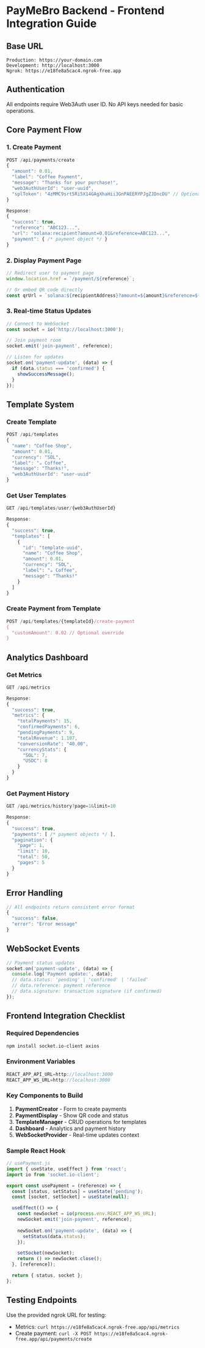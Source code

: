 # PayMeBro Backend - Frontend Integration Guide

## Base URL
```
Production: https://your-domain.com
Development: http://localhost:3000
Ngrok: https://e18fe8a5cac4.ngrok-free.app
```

## Authentication
All endpoints require Web3Auth user ID. No API keys needed for basic operations.

## Core Payment Flow

### 1. Create Payment
```javascript
POST /api/payments/create
{
  "amount": 0.01,
  "label": "Coffee Payment",
  "message": "Thanks for your purchase!",
  "web3AuthUserId": "user-uuid",
  "splToken": "4zMMC9srt5Ri5X14GAgXhaHii3GnPAEERYPJgZJDncDU" // Optional for USDC
}

Response:
{
  "success": true,
  "reference": "ABC123...",
  "url": "solana:recipient?amount=0.01&reference=ABC123...",
  "payment": { /* payment object */ }
}
```

### 2. Display Payment Page
```javascript
// Redirect user to payment page
window.location.href = `/payment/${reference}`;

// Or embed QR code directly
const qrUrl = `solana:${recipientAddress}?amount=${amount}&reference=${reference}`;
```

### 3. Real-time Status Updates
```javascript
// Connect to WebSocket
const socket = io('http://localhost:3000');

// Join payment room
socket.emit('join-payment', reference);

// Listen for updates
socket.on('payment-update', (data) => {
  if (data.status === 'confirmed') {
    showSuccessMessage();
  }
});
```

## Template System

### Create Template
```javascript
POST /api/templates
{
  "name": "Coffee Shop",
  "amount": 0.01,
  "currency": "SOL",
  "label": "☕ Coffee",
  "message": "Thanks!",
  "web3AuthUserId": "user-uuid"
}
```

### Get User Templates
```javascript
GET /api/templates/user/{web3AuthUserId}

Response:
{
  "success": true,
  "templates": [
    {
      "id": "template-uuid",
      "name": "Coffee Shop",
      "amount": 0.01,
      "currency": "SOL",
      "label": "☕ Coffee",
      "message": "Thanks!"
    }
  ]
}
```

### Create Payment from Template
```javascript
POST /api/templates/{templateId}/create-payment
{
  "customAmount": 0.02 // Optional override
}
```

## Analytics Dashboard

### Get Metrics
```javascript
GET /api/metrics

Response:
{
  "success": true,
  "metrics": {
    "totalPayments": 15,
    "confirmedPayments": 6,
    "pendingPayments": 9,
    "totalRevenue": 1.107,
    "conversionRate": "40.00",
    "currencyStats": {
      "SOL": 7,
      "USDC": 8
    }
  }
}
```

### Get Payment History
```javascript
GET /api/metrics/history?page=1&limit=10

Response:
{
  "success": true,
  "payments": [ /* payment objects */ ],
  "pagination": {
    "page": 1,
    "limit": 10,
    "total": 50,
    "pages": 5
  }
}
```

## Error Handling
```javascript
// All endpoints return consistent error format
{
  "success": false,
  "error": "Error message"
}
```

## WebSocket Events
```javascript
// Payment status updates
socket.on('payment-update', (data) => {
  console.log('Payment update:', data);
  // data.status: 'pending' | 'confirmed' | 'failed'
  // data.reference: payment reference
  // data.signature: transaction signature (if confirmed)
});
```

## Frontend Integration Checklist

### Required Dependencies
```bash
npm install socket.io-client axios
```

### Environment Variables
```javascript
REACT_APP_API_URL=http://localhost:3000
REACT_APP_WS_URL=http://localhost:3000
```

### Key Components to Build
1. **PaymentCreator** - Form to create payments
2. **PaymentDisplay** - Show QR code and status
3. **TemplateManager** - CRUD operations for templates
4. **Dashboard** - Analytics and payment history
5. **WebSocketProvider** - Real-time updates context

### Sample React Hook
```javascript
// usePayment.js
import { useState, useEffect } from 'react';
import io from 'socket.io-client';

export const usePayment = (reference) => {
  const [status, setStatus] = useState('pending');
  const [socket, setSocket] = useState(null);

  useEffect(() => {
    const newSocket = io(process.env.REACT_APP_WS_URL);
    newSocket.emit('join-payment', reference);
    
    newSocket.on('payment-update', (data) => {
      setStatus(data.status);
    });

    setSocket(newSocket);
    return () => newSocket.close();
  }, [reference]);

  return { status, socket };
};
```

## Testing Endpoints
Use the provided ngrok URL for testing:
- Metrics: `curl https://e18fe8a5cac4.ngrok-free.app/api/metrics`
- Create payment: `curl -X POST https://e18fe8a5cac4.ngrok-free.app/api/payments/create`
